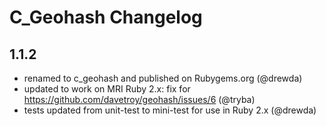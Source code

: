 # C_Geohash Changelog

## 1.1.2

* renamed to c_geohash and published on Rubygems.org (@drewda)
* updated to work on MRI Ruby 2.x: fix for https://github.com/davetroy/geohash/issues/6 (@tryba)
* tests updated from unit-test to mini-test for use in Ruby 2.x (@drewda)

